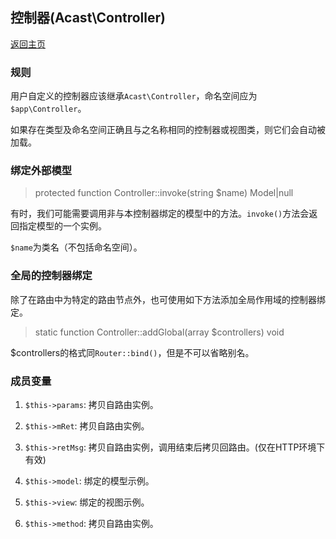 ## 控制器(Acast\\Controller)

[返回主页](../Readme.md)

### 规则

用户自定义的控制器应该继承`Acast\Controller`，命名空间应为`$app\Controller`。

如果存在类型及命名空间正确且与之名称相同的控制器或视图类，则它们会自动被加载。

### 绑定外部模型

> protected function Controller::invoke(string $name) Model|null

有时，我们可能需要调用非与本控制器绑定的模型中的方法。`invoke()`方法会返回指定模型的一个实例。

`$name`为类名（不包括命名空间）。

### 全局的控制器绑定

除了在路由中为特定的路由节点外，也可使用如下方法添加全局作用域的控制器绑定。

> static function Controller::addGlobal(array $controllers) void

$controllers的格式同`Router::bind()`，但是不可以省略别名。

### 成员变量

1. `$this->params`: 拷贝自路由实例。

2. `$this->mRet`: 拷贝自路由实例。

3. `$this->retMsg`: 拷贝自路由实例，调用结束后拷贝回路由。\(仅在HTTP环境下有效\)

4. `$this->model`: 绑定的模型示例。

5. `$this->view`: 绑定的视图示例。

6. `$this->method`: 拷贝自路由实例。